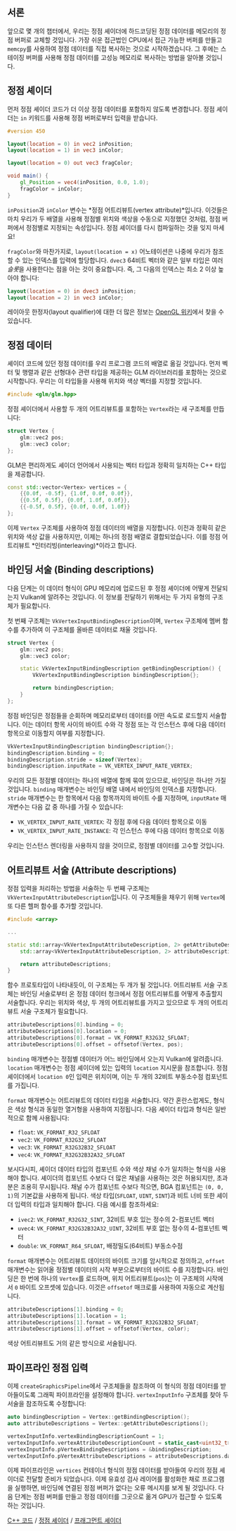 ﻿## 서론

앞으로 몇 개의 챕터에서, 우리는 정점 셰이더에 하드코딩된 정점 데이터를 메모리의 정점 버퍼로 교체할 것입니다. 가장 쉬운 접근법인 CPU에서 접근 가능한 버퍼를 만들고 `memcpy`를 사용하여 정점 데이터를 직접 복사하는 것으로 시작하겠습니다. 그 후에는 스테이징 버퍼를 사용해 정점 데이터를 고성능 메모리로 복사하는 방법을 알아볼 것입니다.

## 정점 셰이더

먼저 정점 셰이더 코드가 더 이상 정점 데이터를 포함하지 않도록 변경합니다. 정점 셰이더는 `in` 키워드를 사용해 정점 버퍼로부터 입력을 받습니다.

```glsl
#version 450

layout(location = 0) in vec2 inPosition;
layout(location = 1) in vec3 inColor;

layout(location = 0) out vec3 fragColor;

void main() {
    gl_Position = vec4(inPosition, 0.0, 1.0);
    fragColor = inColor;
}
```

`inPosition`과 `inColor` 변수는 *정점 어트리뷰트(vertex attribute)*입니다. 이것들은 마치 우리가 두 배열을 사용해 정점별 위치와 색상을 수동으로 지정했던 것처럼, 정점 버퍼에서 정점별로 지정되는 속성입니다. 정점 셰이더를 다시 컴파일하는 것을 잊지 마세요!

`fragColor`와 마찬가지로, `layout(location = x)` 어노테이션은 나중에 우리가 참조할 수 있는 인덱스를 입력에 할당합니다. `dvec3` 64비트 벡터와 같은 일부 타입은 여러 *슬롯*을 사용한다는 점을 아는 것이 중요합니다. 즉, 그 다음의 인덱스는 최소 2 이상 높아야 합니다:

```glsl
layout(location = 0) in dvec3 inPosition;
layout(location = 2) in vec3 inColor;
```

레이아웃 한정자(layout qualifier)에 대한 더 많은 정보는 [OpenGL 위키](https://www.khronos.org/opengl/wiki/Layout_Qualifier_(GLSL))에서 찾을 수 있습니다.

## 정점 데이터

셰이더 코드에 있던 정점 데이터를 우리 프로그램 코드의 배열로 옮길 것입니다. 먼저 벡터 및 행렬과 같은 선형대수 관련 타입을 제공하는 GLM 라이브러리를 포함하는 것으로 시작합니다. 우리는 이 타입들을 사용해 위치와 색상 벡터를 지정할 것입니다.

```c++
#include <glm/glm.hpp>
```

정점 셰이더에서 사용할 두 개의 어트리뷰트를 포함하는 `Vertex`라는 새 구조체를 만듭니다:

```c++
struct Vertex {
    glm::vec2 pos;
    glm::vec3 color;
};
```

GLM은 편리하게도 셰이더 언어에서 사용되는 벡터 타입과 정확히 일치하는 C++ 타입을 제공합니다.

```c++
const std::vector<Vertex> vertices = {
    {{0.0f, -0.5f}, {1.0f, 0.0f, 0.0f}},
    {{0.5f, 0.5f}, {0.0f, 1.0f, 0.0f}},
    {{-0.5f, 0.5f}, {0.0f, 0.0f, 1.0f}}
};
```

이제 `Vertex` 구조체를 사용하여 정점 데이터의 배열을 지정합니다. 이전과 정확히 같은 위치와 색상 값을 사용하지만, 이제는 하나의 정점 배열로 결합되었습니다. 이를 정점 어트리뷰트 *인터리빙(interleaving)*이라고 합니다.

## 바인딩 서술 (Binding descriptions)

다음 단계는 이 데이터 형식이 GPU 메모리에 업로드된 후 정점 셰이더에 어떻게 전달되는지 Vulkan에 알려주는 것입니다. 이 정보를 전달하기 위해서는 두 가지 유형의 구조체가 필요합니다.

첫 번째 구조체는 `VkVertexInputBindingDescription`이며, `Vertex` 구조체에 멤버 함수를 추가하여 이 구조체를 올바른 데이터로 채울 것입니다.

```c++
struct Vertex {
    glm::vec2 pos;
    glm::vec3 color;

    static VkVertexInputBindingDescription getBindingDescription() {
        VkVertexInputBindingDescription bindingDescription{};

        return bindingDescription;
    }
};
```

정점 바인딩은 정점들을 순회하며 메모리로부터 데이터를 어떤 속도로 로드할지 서술합니다. 이는 데이터 항목 사이의 바이트 수와 각 정점 또는 각 인스턴스 후에 다음 데이터 항목으로 이동할지 여부를 지정합니다.

```c++
VkVertexInputBindingDescription bindingDescription{};
bindingDescription.binding = 0;
bindingDescription.stride = sizeof(Vertex);
bindingDescription.inputRate = VK_VERTEX_INPUT_RATE_VERTEX;
```

우리의 모든 정점별 데이터는 하나의 배열에 함께 묶여 있으므로, 바인딩은 하나만 가질 것입니다. `binding` 매개변수는 바인딩 배열 내에서 바인딩의 인덱스를 지정합니다. `stride` 매개변수는 한 항목에서 다음 항목까지의 바이트 수를 지정하며, `inputRate` 매개변수는 다음 값 중 하나를 가질 수 있습니다:

*   `VK_VERTEX_INPUT_RATE_VERTEX`: 각 정점 후에 다음 데이터 항목으로 이동
*   `VK_VERTEX_INPUT_RATE_INSTANCE`: 각 인스턴스 후에 다음 데이터 항목으로 이동

우리는 인스턴스 렌더링을 사용하지 않을 것이므로, 정점별 데이터를 고수할 것입니다.

## 어트리뷰트 서술 (Attribute descriptions)

정점 입력을 처리하는 방법을 서술하는 두 번째 구조체는 `VkVertexInputAttributeDescription`입니다. 이 구조체들을 채우기 위해 `Vertex`에 또 다른 헬퍼 함수를 추가할 것입니다.

```c++
#include <array>

...

static std::array<VkVertexInputAttributeDescription, 2> getAttributeDescriptions() {
    std::array<VkVertexInputAttributeDescription, 2> attributeDescriptions{};

    return attributeDescriptions;
}
```

함수 프로토타입이 나타내듯이, 이 구조체는 두 개가 될 것입니다. 어트리뷰트 서술 구조체는 바인딩 서술로부터 온 정점 데이터 청크에서 정점 어트리뷰트를 어떻게 추출할지 서술합니다. 우리는 위치와 색상, 두 개의 어트리뷰트를 가지고 있으므로 두 개의 어트리뷰트 서술 구조체가 필요합니다.

```c++
attributeDescriptions[0].binding = 0;
attributeDescriptions[0].location = 0;
attributeDescriptions[0].format = VK_FORMAT_R32G32_SFLOAT;
attributeDescriptions[0].offset = offsetof(Vertex, pos);
```

`binding` 매개변수는 정점별 데이터가 어느 바인딩에서 오는지 Vulkan에 알려줍니다. `location` 매개변수는 정점 셰이더에 있는 입력의 `location` 지시문을 참조합니다. 정점 셰이더에서 `location 0`인 입력은 위치이며, 이는 두 개의 32비트 부동소수점 컴포넌트를 가집니다.

`format` 매개변수는 어트리뷰트의 데이터 타입을 서술합니다. 약간 혼란스럽게도, 형식은 색상 형식과 동일한 열거형을 사용하여 지정됩니다. 다음 셰이더 타입과 형식은 일반적으로 함께 사용됩니다:

*   `float`: `VK_FORMAT_R32_SFLOAT`
*   `vec2`: `VK_FORMAT_R32G32_SFLOAT`
*   `vec3`: `VK_FORMAT_R32G32B32_SFLOAT`
*   `vec4`: `VK_FORMAT_R32G32B32A32_SFLOAT`

보시다시피, 셰이더 데이터 타입의 컴포넌트 수와 색상 채널 수가 일치하는 형식을 사용해야 합니다. 셰이더의 컴포넌트 수보다 더 많은 채널을 사용하는 것은 허용되지만, 초과분은 조용히 무시됩니다. 채널 수가 컴포넌트 수보다 적으면, BGA 컴포넌트는 `(0, 0, 1)`의 기본값을 사용하게 됩니다. 색상 타입(`SFLOAT`, `UINT`, `SINT`)과 비트 너비 또한 셰이더 입력의 타입과 일치해야 합니다. 다음 예시를 참조하세요:

*   `ivec2`: `VK_FORMAT_R32G32_SINT`, 32비트 부호 있는 정수의 2-컴포넌트 벡터
*   `uvec4`: `VK_FORMAT_R32G32B32A32_UINT`, 32비트 부호 없는 정수의 4-컴포넌트 벡터
*   `double`: `VK_FORMAT_R64_SFLOAT`, 배정밀도(64비트) 부동소수점

`format` 매개변수는 어트리뷰트 데이터의 바이트 크기를 암시적으로 정의하고, `offset` 매개변수는 읽어올 정점별 데이터의 시작 부분으로부터의 바이트 수를 지정합니다. 바인딩은 한 번에 하나의 `Vertex`를 로드하며, 위치 어트리뷰트(`pos`)는 이 구조체의 시작에서 `0` 바이트 오프셋에 있습니다. 이것은 `offsetof` 매크로를 사용하여 자동으로 계산됩니다.

```c++
attributeDescriptions[1].binding = 0;
attributeDescriptions[1].location = 1;
attributeDescriptions[1].format = VK_FORMAT_R32G32B32_SFLOAT;
attributeDescriptions[1].offset = offsetof(Vertex, color);
```

색상 어트리뷰트도 거의 같은 방식으로 서술됩니다.

## 파이프라인 정점 입력

이제 `createGraphicsPipeline`에서 구조체들을 참조하여 이 형식의 정점 데이터를 받아들이도록 그래픽 파이프라인을 설정해야 합니다. `vertexInputInfo` 구조체를 찾아 두 서술을 참조하도록 수정합니다:

```c++
auto bindingDescription = Vertex::getBindingDescription();
auto attributeDescriptions = Vertex::getAttributeDescriptions();

vertexInputInfo.vertexBindingDescriptionCount = 1;
vertexInputInfo.vertexAttributeDescriptionCount = static_cast<uint32_t>(attributeDescriptions.size());
vertexInputInfo.pVertexBindingDescriptions = &bindingDescription;
vertexInputInfo.pVertexAttributeDescriptions = attributeDescriptions.data();
```

이제 파이프라인은 `vertices` 컨테이너 형식의 정점 데이터를 받아들여 우리의 정점 셰이더로 전달할 준비가 되었습니다. 이제 유효성 검사 레이어를 활성화한 채로 프로그램을 실행하면, 바인딩에 연결된 정점 버퍼가 없다는 오류 메시지를 보게 될 것입니다. 다음 단계는 정점 버퍼를 만들고 정점 데이터를 그곳으로 옮겨 GPU가 접근할 수 있도록 하는 것입니다.

[C++ 코드](/code/18_vertex_input.cpp) /
[정점 셰이더](/code/18_shader_vertexbuffer.vert) /
[프래그먼트 셰이더](/code/18_shader_vertexbuffer.frag)